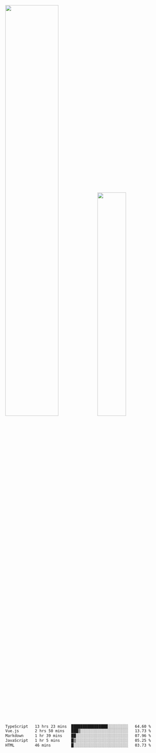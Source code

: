 <img align="" width="57.5%" src="https://github-readme-stats.vercel.app/api?username=Dream4ever&hide_title=true&hide_border=true&count_private=true&show_icons=true&include_all_commits=true&line_height=21" /><img align="" width="42.4%" src="https://github-readme-stats.vercel.app/api/top-langs/?username=Dream4ever&hide_title=true&count_private=true&show_icons=true&langs_count=6&hide_border=true&layout=compact" />

<!--START_SECTION:waka-->

```txt
TypeScript   13 hrs 23 mins  ████████████████░░░░░░░░░   64.60 %
Vue.js       2 hrs 50 mins   ███▒░░░░░░░░░░░░░░░░░░░░░   13.73 %
Markdown     1 hr 39 mins    ██░░░░░░░░░░░░░░░░░░░░░░░   07.96 %
JavaScript   1 hr 5 mins     █▒░░░░░░░░░░░░░░░░░░░░░░░   05.25 %
HTML         46 mins         █░░░░░░░░░░░░░░░░░░░░░░░░   03.73 %
```

<!--END_SECTION:waka-->
